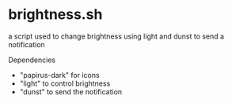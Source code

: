 # brightness.sh

a script used to change brightness using light and dunst to send a notification

Dependencies 

* "papirus-dark" for icons
*  "light" to control brightness
*   "dunst" to send the notification
